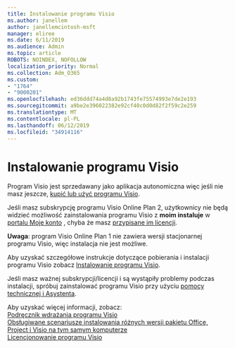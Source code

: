 ```yaml
---
title: Instalowanie programu Visio
ms.author: janellem
author: janellemcintosh-msft
manager: eliree
ms.date: 6/11/2019
ms.audience: Admin
ms.topic: article
ROBOTS: NOINDEX, NOFOLLOW
localization_priority: Normal
ms.collection: Adm_O365
ms.custom:
- "1764"
- "9000201"
ms.openlocfilehash: ed36ddd74a4d8a92b1743fe75574993e7de2e193
ms.sourcegitcommit: a9be2e396022382e92cf40c0d0d82f2f59c2e259
ms.translationtype: MT
ms.contentlocale: pl-PL
ms.lasthandoff: 06/12/2019
ms.locfileid: "34914116"
---
```

# <a name="install-visio"></a>Instalowanie programu Visio

Program Visio jest sprzedawany jako aplikacja autonomiczna więc jeśli nie masz jeszcze, [kupić lub użyć programu Visio](https://products.office.com/visio). 

Jeśli masz subskrypcję programu Visio Online Plan 2, użytkownicy nie będą widzieć możliwość zainstalowania programu Visio z **moim instaluje** w [portalu Moje konto](https://portal.office.com/account#installs) , chyba że masz [przypisane im licencji](https://docs.microsoft.com/office365/admin/subscriptions-and-billing/assign-licenses-to-users?wt.mc_id=OfficeAdm_ClientDIA_Alchemy1764).

**Uwaga**: program Visio Online Plan 1 nie zawiera wersji stacjonarnej programu Visio, więc instalacja nie jest możliwe.

Aby uzyskać szczegółowe instrukcje dotyczące pobierania i instalacji programu Visio zobacz [Instalowanie programu Visio](https://support.office.com/article/f98f21e3-aa02-4827-9167-ddab5b025710?wt.mc_id=OfficeAdm_ClientDIA_Alchemy1764). 

Jeśli masz ważnej subskrypcji/licencji i są wystąpiły problemy podczas instalacji, spróbuj zainstalować programu Visio przy użyciu [pomocy technicznej i Asystenta](https://aka.ms/SaRA-VisioSetupScenario).

Aby uzyskać więcej informacji, zobacz:<br>
[Podręcznik wdrażania programu Visio](https://docs.microsoft.com/deployoffice/deployment-guide-for-visio)<br>
[Obsługiwane scenariusze instalowania różnych wersji pakietu Office, Project i Visio na tym samym komputerze](https://docs.microsoft.com/deployoffice/install-different-office-visio-and-project-versions-on-the-same-computer)<br>
[Licencjonowanie programu Visio](https://products.office.com/visio/microsoft-visio-volume-licensing-visio-for-multiple-users)